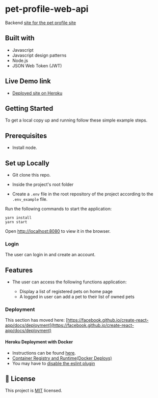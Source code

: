 # pet-profile-web-api

Backend [site for the pet profile site](https://github.com/Bluette1/pet-profile-web-app)


## Built with
- Javascript
- Javascript design patterns
- Node.js
- JSON Web Token (JWT)

## Live Demo link
- [Deployed site on Heroku](https://pet-profile-api.herokuapp.com/)

## Getting Started

To get a local copy up and running follow these simple example steps.

## Prerequisites

- Install node.

## Set up Locally
- Git clone this repo.
- Inside the project's root folder

- Create a `.env` file in the root repository of the project according to the `.env_example` file.

Run the following commands to start the application:

```
yarn install
yarn start

```

Open [http://localhost:8080](http://localhost:8081) to view it in the browser.

### Login
The user can login in and create an account. 

 ## Features
- The user can access the following functions application: 
  
  - Display a list of registered pets on home page
  - A logged in user can add a pet to their list of owned pets

### Deployment

This section has moved here: [https://facebook.github.io/create-react-app/docs/deployment](https://facebook.github.io/create-react-app/docs/deployment)
#### Heroku Deployment with Docker
- Instructions can be found [here]( 
 https://betterprogramming.pub/how-to-containerize-and-deploy-apps-with-docker-and-heroku-b1c49e5bc070).
- [Container Registry and Runtime(Docker Deploys)](https://devcenter.heroku.com/articles/container-registry-and-runtime)
- You may have to [disable the eslint plugin](https://stackoverflow.com/questions/67364108/react-app-failed-to-load-config-airbnb-in-deploying-to-heroku)

## 📝 License

This project is [MIT](https://opensource.org/licenses/MIT) licensed.
